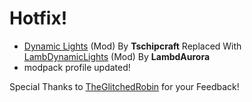 # Hotfix!
- [Dynamic Lights](https://modrinth.com/mod/dynamic-lights) (Mod) By **Tschipcraft** Replaced With [LambDynamicLights](https://modrinth.com/mod/lambdynamiclights) (Mod) By **LambdAurora**
- modpack profile updated!

Special Thanks to [TheGlitchedRobin](https://www.planetminecraft.com/member/theglitchedrobin/) for your Feedback!
